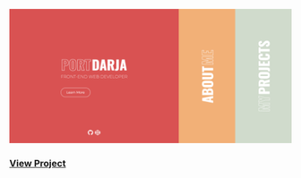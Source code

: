 ![](images/Portfolio-website.png)

### [View Project](https://darjaport.github.io/Portfolio_website/)
